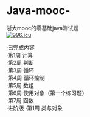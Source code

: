 # Java-mooc-
浙大mooc的零基础java测试题  
<a href="https://996.icu"><img src="https://img.shields.io/badge/link-996.icu-red.svg" alt="996.icu" /></a>  

·已完成内容  
    ·第1周 计算  
    ·第2周 判断  
    ·第3周 循环  
    ·第4周 循环控制  
    ·第5周 数组  
    ·第6周 使用对象（第一个练习题）  
    ·第7周 函数  
  ·进阶版
    ·第1周 类与对象
